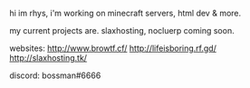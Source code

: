 hi im rhys, 
i'm working on minecraft servers, html dev & more. 

my current projects are.
slaxhosting, 
nocluerp
coming soon. 

websites: 
http://www.browtf.cf/
http://lifeisboring.rf.gd/
http://slaxhosting.tk/

discord:
bossman#6666



